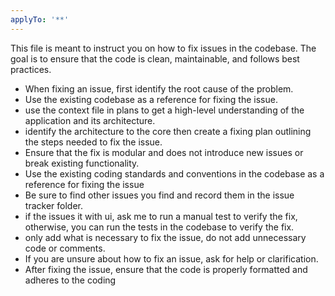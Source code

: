 ```yaml
---
applyTo: '**'
---
```

This file is meant to instruct you on how to fix issues in the codebase. The goal is to ensure that the code is clean, maintainable, and follows best practices.
- When fixing an issue, first identify the root cause of the problem.
- Use the existing codebase as a reference for fixing the issue.
- use the context file in plans to get a high-level understanding of the application and its architecture.
- identify the architecture to the core then create a fixing plan outlining the steps needed to fix the issue.
- Ensure that the fix is modular and does not introduce new issues or break existing functionality.
- Use the existing coding standards and conventions in the codebase as a reference for fixing the issue
- Be sure to find other issues you find and record them in the issue tracker folder.
- if the issues it with ui, ask me to run a manual test to verify the fix, otherwise, you can run the tests in the codebase to verify the fix.
- only add what is necessary to fix the issue, do not add unnecessary code or comments.
- If you are unsure about how to fix an issue, ask for help or clarification.
- After fixing the issue, ensure that the code is properly formatted and adheres to the coding